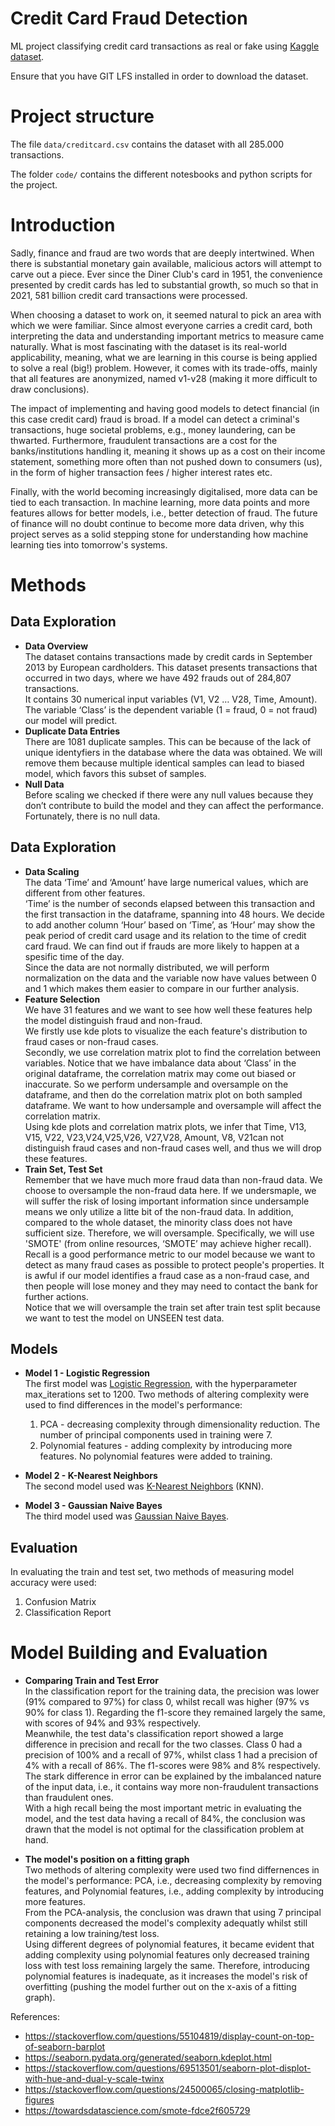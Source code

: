 # Credit Card Fraud Detection

ML project classifying credit card transactions as real or fake using [Kaggle dataset](https://www.kaggle.com/datasets/mlg-ulb/creditcardfraud).

Ensure that you have GIT LFS installed in order to download the dataset.

# Project structure

The file `data/creditcard.csv` contains the dataset with all 285.000 transactions. 

The folder `code/` contains the different notesbooks and python scripts for the project.

# Introduction

Sadly, finance and fraud are two words that are deeply intertwined. When there is substantial monetary gain available, malicious actors will attempt to carve out a piece. Ever since the Diner Club's card in 1951, the convenience presented by credit cards has led to substantial growth, so much so that in 2021, 581 billion credit card transactions were processed.  

When choosing a dataset to work on, it seemed natural to pick an area with which we were familiar. Since almost everyone carries a credit card, both interpreting the data and understanding important metrics to measure came naturally. What is most fascinating with the dataset is its real-world applicability, meaning, what we are learning in this course is being applied to solve a real (big!) problem. However, it comes with its trade-offs, mainly that all features are anonymized, named v1-v28 (making it more difficult to draw conclusions).  

The impact of implementing and having good models to detect financial (in this case credit card) fraud is broad. If a model can detect a criminal's transactions, huge societal problems, e.g., money laundering, can be thwarted. Furthermore, fraudulent transactions are a cost for the banks/institutions handling it, meaning it shows up as a cost on their income statement, something more often than not pushed down to consumers (us), in the form of higher transaction fees / higher interest rates etc.  

Finally, with the world becoming increasingly digitalised, more data can be tied to each transaction. In machine learning, more data points and more features allows for better models, i.e., better detection of fraud. The future of finance will no doubt continue to become more data driven, why this project serves as a solid stepping stone for understanding how machine learning ties into tomorrow's systems.  

# Methods

## Data Exploration
* **Data Overview**\
The dataset contains transactions made by credit cards in September 2013 by European cardholders. This dataset presents transactions that occurred in two days, where we have 492 frauds out of 284,807 transactions. \
It contains 30 numerical input variables (V1, V2 … V28, Time, Amount). \
The variable ‘Class’ is the dependent variable (1 = fraud, 0 = not fraud) our model will predict.
* **Duplicate Data Entries**\
There are 1081 duplicate samples. This can be because of the lack of unique identyfiers in the database where the data was obtained. We will remove them because multiple identical samples can lead to biased model, which favors this subset of samples.
* **Null Data**\
Before scaling we checked if there were any null values because they don’t contribute to build the model and they can affect the performance. Fortunately, there is no null data.

## Data Exploration
* **Data Scaling**\
The data ‘Time’ and ‘Amount’ have large numerical values, which are different from other features. \
‘Time’ is the number of seconds elapsed between this transaction and the first transaction in the dataframe, spanning into 48 hours. We decide to add another column ‘Hour’ based on ‘Time’, as ‘Hour’ may show the peak period of credit card usage and its relation to the time of credit card fraud. We can find out if frauds are more likely to happen at a spesific time of the day.\
Since the data are not normally distributed, we will perform normalization on the data and the variable now have values between 0 and 1 which makes them easier to compare in our further analysis.
* **Feature Selection**\
We have 31 features and we want to see how well these features help the model distinguish fraud and non-fraud.\
We firstly use kde plots to visualize the each feature's distribution to fraud cases or non-fraud cases.\
Secondly, we use correlation matrix plot to find the correlation between variables. Notice that  we have imbalance data about ‘Class’ in the original dataframe, the correlation matrix may come out biased or inaccurate. So we perform undersample and oversample on the dataframe, and then do the correlation matrix plot on both sampled dataframe. We want to how undersample and oversample will affect the correlation matrix.\
Using kde plots and correlation matrix plots, we infer that Time, V13, V15, V22, V23,V24,V25,V26, V27,V28, Amount, V8, V21can not distinguish fraud cases and non-fraud cases well, and thus we will drop these features.
* **Train Set, Test Set**\
Remember that we have much more fraud data than non-fraud data. We choose to oversample the non-fraud data here. If we undersmaple, we will suffer the risk of losing important information since undersample means we only utilize a litte bit of the non-fraud data. In addition, compared to the whole dataset, the minority class does not have sufficient size. Therefore, we will oversample. Specifically, we will use 'SMOTE' (from online resources, ‘SMOTE’ may achieve higher recall). Recall is a good performance metric to our model because we want to detect as many fraud cases as possible to protect people's properties. It is awful if our model identifies a fraud case as a non-fraud case, and then people will lose money and they may need to contact the bank for further actions. \
Notice that we will oversample the train set after train test split because we want to test the model on UNSEEN test data.

## Models

* **Model 1 - Logistic Regression**\
The first model was [Logistic Regression](./code/firstModel.ipynb), with the hyperparameter max_iterations set to 1200. Two methods of altering complexity were used to find differences in the model's performance:
  1. PCA - decreasing complexity through dimensionality reduction. The number of principal components used in training were 7.
  2. Polynomial features - adding complexity by introducing more features. No polynomial features were added to training.

* **Model 2 - K-Nearest Neighbors**\
The second model used was [K-Nearest Neighbors](code/knn.ipynb) (KNN).

* **Model 3 - Gaussian Naive Bayes**\
The third model used was [Gaussian Naive Bayes](code/NaiveBayes.ipynb).

## Evaluation
In evaluating the train and test set, two methods of measuring model accuracy were used:
  1. Confusion Matrix
  2. Classification Report

# Model Building and Evaluation

* **Comparing Train and Test Error**\
In the classification report for the training data, the precision was lower (91% compared to 97%) for class 0, whilst recall was higher (97% vs 90% for class 1). Regarding the f1-score they remained largely the same, with scores of 94% and 93% respectively.\
Meanwhile, the test data's classification report showed a large difference in precision and recall for the two classes. Class 0 had a precision of 100% and a recall of 97%, whilst class 1 had a precision of 4% with a recall of 86%. The f1-scores were 98% and 8% respectively.\
The stark difference in error can be explained by the imbalanced nature of the input data, i.e., it contains way more non-fraudulent transactions than fraudulent ones.\
With a high recall being the most important metric in evaluating the model, and the test data having a recall of 84%, the conclusion was drawn that the model is not optimal for the classification problem at hand.

* **The model's position on a fitting graph**\
Two methods of altering complexity were used two find differnences in the model's performance: PCA, i.e., decreasing complexity by removing features, and Polynomial features, i.e., adding complexity by introducing more features.\
From the PCA-analysis, the conclusion was drawn that using 7 principal components decreased the model's complexity adequatly whilst still retaining a low training/test loss.\
Using different degrees of polynomial features, it became evident that adding complexity using polynomial features only decreased training loss with test loss remaining largely the same. Therefore, introducing polynomial features is inadequate, as it increases the model's risk of overfitting (pushing the model further out on the x-axis of a fitting graph).


References:
* https://stackoverflow.com/questions/55104819/display-count-on-top-of-seaborn-barplot
* https://seaborn.pydata.org/generated/seaborn.kdeplot.html
* https://stackoverflow.com/questions/69513501/seaborn-plot-displot-with-hue-and-dual-y-scale-twinx
* https://stackoverflow.com/questions/24500065/closing-matplotlib-figures
* https://towardsdatascience.com/smote-fdce2f605729
